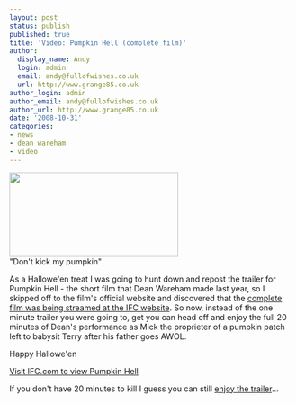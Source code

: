```yaml
---
layout: post
status: publish
published: true
title: 'Video: Pumpkin Hell (complete film)'
author:
  display_name: Andy
  login: admin
  email: andy@fullofwishes.co.uk
  url: http://www.grange85.co.uk
author_login: admin
author_email: andy@fullofwishes.co.uk
author_url: http://www.grange85.co.uk
date: '2008-10-31'
categories:
- news
- dean wareham
- video
---
```

<div class="imagebox-a"><img src="https://media.fullofwishes.co.uk/ahfow/uploads/2008/10/mickterry_sc3_new_crop.jpg" alt="" title="Mick &#038; Terry meet (Pumpkin Hell)" width="300" height="150" class="alignnone size-full wp-image-910" /><br/>"Don't kick my pumpkin"</div>
<p>As a Hallowe'en treat I was going to hunt down and repost the trailer for Pumpkin Hell - the short film that Dean Wareham made last year, so I skipped off to the film's official website and discovered that the <a href="http://link.brightcove.com/services/link/bcpid1454928837/bctid1701198733">complete film was being streamed at the IFC website</a>. So now, instead of the one minute trailer you were going to, get you can head off and enjoy the full 20 minutes of Dean's performance as Mick the proprieter of a pumpkin patch left to babysit Terry after his father goes AWOL.</p>
<p>Happy Hallowe'en</p>
<p><a href="http://link.brightcove.com/services/link/bcpid1454928837/bctid1701198733">Visit IFC.com to view Pumpkin Hell</a></p>
<p>If you don't have 20 minutes to kill I guess you can still <a href="http://uk.youtube.com/watch?v=753xFEpyu2Q">enjoy the trailer</a>...</p>
